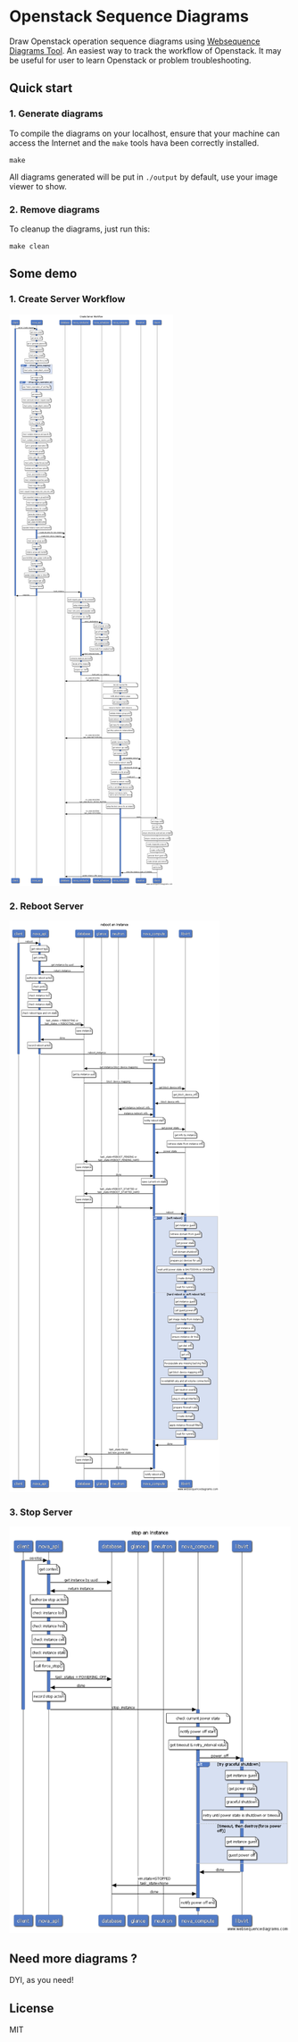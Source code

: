 # Openstack Sequence Diagrams

Draw Openstack operation sequence diagrams using [Websequence Diagrams Tool](https://www.websequencediagrams.com/). An easiest way to track the workflow of Openstack. It may be useful for user to learn Openstack or problem troubleshooting. 

## Quick start


### 1. Generate diagrams

To compile the diagrams on your localhost, ensure that your machine can access the Internet and the `make` tools hava been correctly installed.

```
make
```

All diagrams generated will be put in `./output` by default, use your image viewer to show.

### 2. Remove diagrams

To cleanup the diagrams, just run this:

```
make clean
```


## Some demo

### 1. Create Server Workflow

![create server workflow](output/nova/create.png)

### 2. Reboot Server

 
![reboot server](output/nova/reboot.png)

### 3. Stop Server

![stop server](output/nova/stop.png)


## Need more diagrams ?

DYI, as you need!

## License 

MIT
